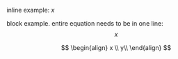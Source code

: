 inline example: $x$

block example. entire equation needs to be in one line:
$$\ x\ $$


$$
\begin{align}
x \\
y\\
\end{align}
$$